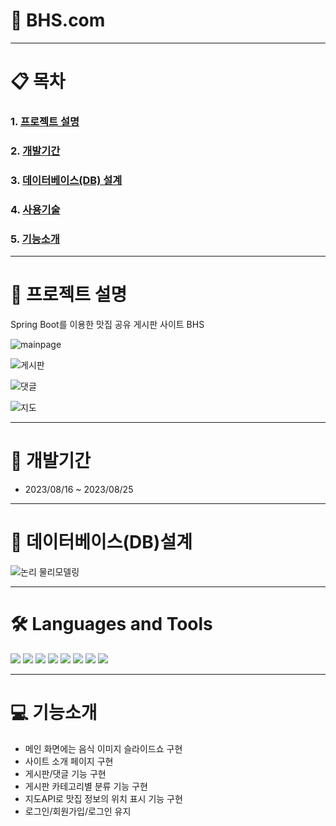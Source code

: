 #  📌 BHS.com
- - -

# 📋 목차
### 1. [프로젝트 설명](https://github.com/sooookyung/kosmo-proj-spring#프로젝트-설명 "프로젝트설명")           
### 2. [개발기간](https://github.com/sooookyung/kosmo-proj-spring#개발기간 "개발기간")    
### 3. [데이터베이스(DB) 설계](https://github.com/sooookyung/kosmo-proj-spring#데이터베이스db설계 "db설계")         
### 4. [사용기술](https://github.com/sooookyung/kosmo-proj-spring#Languages-and-Tools "사용기술")         
### 5. [기능소개](https://github.com/sooookyung/kosmo-proj-spring#기능소개 "기능소개")         

- - - 
# 🚀 프로젝트 설명
Spring Boot를 이용한 맛집 공유 게시판 사이트 BHS

![mainpage](https://github.com/sooookyung/bhs_project/assets/142128972/9390f788-a1c7-462a-af89-0861190f8bab)

![게시판](https://github.com/sooookyung/bhs_project/assets/142128972/3f9fc9c3-037c-4628-9289-fef98eebc865)

![댓글](https://github.com/sooookyung/bhs_project/assets/142128972/34987a31-57b3-4369-93fe-b19af262e303)

![지도](https://github.com/sooookyung/bhs_project/assets/142128972/2b983711-b188-49c8-b17b-5412dc302a38)


- - - 
# 📆 개발기간
* 2023/08/16 ~ 2023/08/25


- - -
# 📝 데이터베이스(DB)설계 
![논리 물리모델링](https://github.com/sooookyung/bhs_project/assets/142128972/60bd1bc5-03f3-4612-86ee-a0b021e3191a)


- - - 
# 🛠️ Languages and Tools

<img src="https://img.shields.io/badge/javascript-%23323330.svg?style=for-the-badge&logo=javascript&logoColor=%23F7DF1E"> <img src="https://img.shields.io/badge/spring-%236DB33F.svg?style=for-the-badge&logo=spring&logoColor=white"> <img src="https://img.shields.io/badge/Oracle-F80000?style=for-the-badge&logo=oracle&logoColor=white"> 
<img src="https://img.shields.io/badge/bootstrap-%238511FA.svg?style=for-the-badge&logo=bootstrap&logoColor=white"> 
<img src="https://img.shields.io/badge/html5-%23E34F26.svg?style=for-the-badge&logo=html5&logoColor=white"> <img src="https://img.shields.io/badge/java-%23ED8B00.svg?style=for-the-badge&logo=openjdk&logoColor=white"> <img src="https://img.shields.io/badge/Visual%20Studio%20Code-0078d7.svg?style=for-the-badge&logo=visual-studio-code&logoColor=white"> <img src="https://img.shields.io/badge/css3-%231572B6.svg?style=for-the-badge&logo=css3&logoColor=white">

- - - 
# 💻 기능소개
* 메인 화면에는 음식 이미지 슬라이드쇼 구현
* 사이트 소개 페이지 구현
* 게시판/댓글 기능 구현
* 게시판 카테고리별 분류 기능 구현
* 지도API로 맛집 정보의 위치 표시 기능 구현
* 로그인/회원가입/로그인 유지
